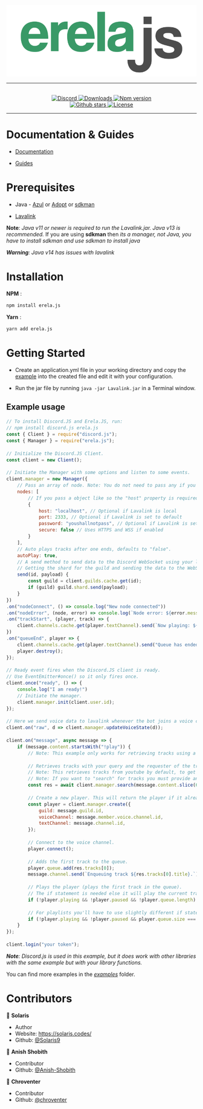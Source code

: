 <div align = "center">
    <img src = "./assets/transparent_logo.png">
    <hr>
    <br>
    <a href="https://discord.gg/D6FXw55">
<img src="https://img.shields.io/discord/653436871858454538?color=7289DA&label=Support&logo=discord&style=for-the-badge", alt="Discord">
</a> 

<a href="https://www.npmjs.com/package/erela.js">
<img src="https://img.shields.io/npm/dw/erela.js?color=CC3534&logo=npm&style=for-the-badge", alt="Downloads">
</a>

<a href="https://www.npmjs.com/package/erela.js">
<img src="https://img.shields.io/npm/v/erela.js?color=red&label=Version&logo=npm&style=for-the-badge", alt="Npm version">
</a>

<br>

<a href="https://github.com/WarHammer414/erela.js">
<img src="https://img.shields.io/github/stars/WarHammer414/erela.js?color=333&logo=github&style=for-the-badge", alt="Github stars">
</a>

<a href="https://github.com/WarHammer414/erela.js/blob/master/LICENSE">
<img src="https://img.shields.io/github/license/WarHammer414/erela.js?color=6e5494&logo=github&style=for-the-badge", alt="License">
</a>
<hr>
</div>

# Documentation & Guides

- [Documentation](http://projects.solaris.codes/erelajs/docs/gettingstarted.html, 'Erela.js Documentation') 

- [Guides](http://projects.solaris.codes/erelajs/guides/introduction.html, 'Erela.js Guides')


# Prerequisites

 - Java - [Azul](https://www.azul.com/downloads/zulu-community/?architecture=x86-64-bit&package=jdk, 'Download Azul OpenJDK') or [Adopt](https://adoptopenjdk.net/, 'Download Adopt OpenJDK') or [sdkman](https://sdkman.io/install, 'Download sdkman')

 - [Lavalink](https://ci.fredboat.com/viewLog.html?buildId=lastSuccessful&buildTypeId=Lavalink_Build&tab=artifacts&guest=1, 'Download Lavalink')

 
**Note**: *Java v11 or newer is required to run the Lavalink.jar. Java v13 is recommended.* If you are using **sdkman** then *its a manager, not Java, you have to install sdkman and use sdkman to install java*


***Warning**: Java v14 has issues with lavalink*


# Installation

**NPM** :
```sh
npm install erela.js
```

**Yarn** :
```sh
yarn add erela.js
```

# Getting Started

- Create an application.yml file in your working directory and copy the [example](https://github.com/Frederikam/Lavalink/blob/master/LavalinkServer/application.yml.example, 'application.yml file') into the created file and edit it with your configuration.

- Run the jar file by running `java -jar Lavalink.jar` in a Terminal window.

## Example usage

```js
// To install Discord.JS and Erela.JS, run:
// npm install discord.js erela.js
const { Client } = require("discord.js");
const { Manager } = require("erela.js");

// Initialize the Discord.JS Client.
const client = new Client();

// Initiate the Manager with some options and listen to some events.
client.manager = new Manager({
    // Pass an array of node. Note: You do not need to pass any if you are using the default values (ones shown below).
    nodes: [
        // If you pass a object like so the "host" property is required
        {
            host: "localhost", // Optional if Lavalink is local
            port: 2333, // Optional if Lavalink is set to default
            password: "youshallnotpass", // Optional if Lavalink is set to default
            secure: false // Uses HTTPS and WSS if enabled
        }
    ],
    // Auto plays tracks after one ends, defaults to "false".
    autoPlay: true,
    // A send method to send data to the Discord WebSocket using your library.
    // Getting the shard for the guild and sending the data to the WebSocket.
    send(id, payload) {
        const guild = client.guilds.cache.get(id);
        if (guild) guild.shard.send(payload);
    }
})
.on("nodeConnect", () => console.log("New node connected"))
.on("nodeError", (node, error) => console.log(`Node error: ${error.message}`))
.on("trackStart", (player, track) => {
    client.channels.cache.get(player.textChannel).send(`Now playing: ${track.title}`)
})
.on("queueEnd", player => {
    client.channels.cache.get(player.textChannel).send("Queue has ended.");
    player.destroy();
});

// Ready event fires when the Discord.JS client is ready.
// Use EventEmitter#once() so it only fires once.
client.once("ready", () => {
    console.log("I am ready!")
    // Initiate the manager.
    client.manager.init(client.user.id);
});

// Here we send voice data to lavalink whenever the bot joins a voice channel to play audio in the channel.
client.on("raw", d => client.manager.updateVoiceState(d));

client.on("message", async message => {
    if (message.content.startsWith("!play")) {
        // Note: This example only works for retrieving tracks using a query, such as "Rick Astley - Never Gonna Give You Up".

        // Retrieves tracks with your query and the requester of the tracks.
        // Note: This retrieves tracks from youtube by default, to get from other sources you must enable them in application.yml and provide a link for the source.
        // Note: If you want to "search" for tracks you must provide an object with a "query" property being the query to use, and "source" being one of "youtube", "soundcloud".
        const res = await client.manager.search(message.content.slice(6), message.author);

        // Create a new player. This will return the player if it already exists.
        const player = client.manager.create({
            guild: message.guild.id,
            voiceChannel: message.member.voice.channel.id,
            textChannel: message.channel.id,
        });

        // Connect to the voice channel.
        player.connect();

        // Adds the first track to the queue.
        player.queue.add(res.tracks[0]);
        message.channel.send(`Enqueuing track ${res.tracks[0].title}.`);

        // Plays the player (plays the first track in the queue).
        // The if statement is needed else it will play the current track again
        if (!player.playing && !player.paused && !player.queue.length) player.play();
    
        // For playlists you'll have to use slightly different if statement
        if (!player.playing && !player.paused && player.queue.size === res.tracks.length) player.play();
    }
});

client.login("your token");
```
***Note**: Discord.js is used in this example, but it does work with other libraries with the same example but with your library functions.*

You can find more examples in the *[examples](./examples)* folder.

# Contributors

👤 **Solaris**

- Author
- Website: <https://solaris.codes/>
- Github: [@Solaris9](https://github.com/Solaris9)

👤 **Anish Shobith**

- Contributor
- Github: [@Anish-Shobith](https://github.com/Anish-Shobith)

👤 **Chroventer**

- Contributor
- Github: [@chroventer](https://github.com/chroventer)
